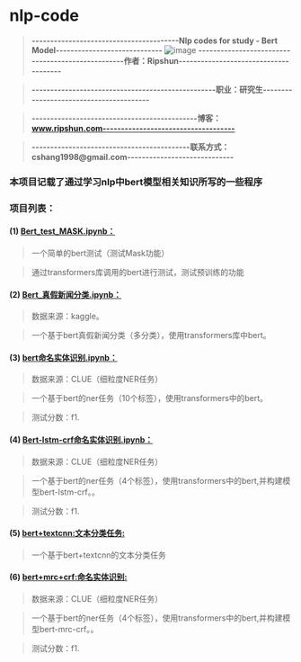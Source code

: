 # nlp-code
> **----------------------------------------Nlp codes for study - Bert Model-----------------------------**
![image](https://user-images.githubusercontent.com/38173291/111116489-0da3ce80-85a1-11eb-8a36-c2c639ebe828.png)
> **--------------------------------------------------作者：Ripshun--------------------------------------**

> **--------------------------------------------------职业：研究生----------------------------------------**

> **---------------------------------------------博客：www.ripshun.com------------------------------------**

> **-------------------------------------------联系方式：cshang1998@gmail.com-----------------------------**



### 本项目记载了通过学习nlp中bert模型相关知识所写的一些程序



### 项目列表：

#### (1) [Bert_test_MASK.ipynb：](https://github.com/cshmzin/nlp-code/blob/main/Bert_test_MASK.ipynb)

> 一个简单的bert测试（测试Mask功能）

> 通过transformers库调用的bert进行测试，测试预训练的功能



#### (2) [Bert_真假新闻分类.ipynb：](https://github.com/cshmzin/nlp-code/blob/main/Bert_%E7%9C%9F%E5%81%87%E6%96%B0%E9%97%BB%E5%88%86%E7%B1%BB.ipynb])

> 数据来源：kaggle。

> 一个基于bert真假新闻分类（多分类），使用transformers库中bert。


#### (3) [bert命名实体识别.ipynb：](https://github.com/cshmzin/nlp-code/blob/main/bert%E5%91%BD%E5%90%8D%E5%AE%9E%E4%BD%93%E8%AF%86%E5%88%AB.ipynb])

> 数据来源：CLUE（细粒度NER任务）

> 一个基于bert的ner任务（10个标签），使用transformers中的bert。

> 测试分数：f1.

#### (4) [Bert-lstm-crf命名实体识别.ipynb：](https://github.com/cshmzin/nlp-code/blob/main/Bert-lstm-crf%E5%91%BD%E5%90%8D%E5%AE%9E%E4%BD%93%E8%AF%86%E5%88%AB.ipynb])

> 数据来源：CLUE（细粒度NER任务）

> 一个基于bert的ner任务（4个标签），使用transformers中的bert,并构建模型bert-lstm-crf。。

> 测试分数：f1.


#### (5) [bert+textcnn:文本分类任务:](https://github.com/cshmzin/nlp-code/tree/main/TextClassifier-main])

> 一个基于bert+textcnn的文本分类任务


#### (6) [bert+mrc+crf:命名实体识别:](https://github.com/cshmzin/nlp-code/blob/main/Bert_mrc_crf%E5%91%BD%E5%90%8D%E5%AE%9E%E4%BD%93%E8%AF%86%E5%88%AB.ipynb])
> 数据来源：CLUE（细粒度NER任务）

> 一个基于bert的ner任务（4个标签），使用transformers中的bert,并构建模型bert-mrc-crf。。

> 测试分数：f1.


